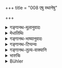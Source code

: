 +++
title = "008 एषु स्थानेषु"

+++

<details><summary>गङ्गानथ-मूलानुवादः</summary>

Taking his stand upon eternal morality, he shall form his decision on the suits of men who mostly carry on disputes in regard to the aforesaid points.—(8)
</details>

<details><summary>मेधातिथिः</summary>

**भूयिष्ठ**ग्रहणं प्राधान्यख्यापनार्थम् । अन्ये ऽपि व्यवहारहेतवः सन्ति । यथा निवसनार्थं त्वया मे वेश्म दत्तम्, तत्र किम् इत्य् अर्वाग् वत्सराद् अन्यस्मै ददासीति । न चेदं दत्तानपकर्म, न ह्य् अत्र स्वत्वनिवृत्तिर् अस्ति, भोगानुज्ञामात्रं वसतः । तथा मदीयस्थण्डिलाभिमुखं त्वया वेश्मनि गवाक्षं कृतम् इति । **धर्मं शाश्वतम् आश्रित्ये**ति । अर्थकामाव् अशाश्वतौ । अथ वा शाश्वतो धर्म अनिदंप्रथमतो या व्यवस्था ताम् अनुपालयेत् । या त्व् इदानींतनैः प्रवर्तिता साशाश्वतत्वाद् अनादरणीया ॥ ८.८ ॥
</details>

<details><summary>गङ्गानथ-भाष्यानुवादः</summary>

The addition of the adverb ‘*mostly*’ is for the purpose of indicating the importance of the said heads of dispute. As a matter of fact, there are several other points of dispute also; *e.g*., (*a*) ‘you gave me this house to live in; why then do you give it to another person before the lapse of a year?’ This cannot he regarded as included under ‘non-delivery of what has been given away’; because in this case there is no surrendering of ownership (which is a necessary condition in
*gifts*); the dweller is only permitted to dwell in the house;—again,
(*b*) ‘you have made a window in your house in front of my platform.’

‘*Taking his stand upon eternal Morality*’;—Wealth and Pleasure are not ‘eternal.’ Or, the term ‘eternal *morality*’ may mean that he should follow that law or custom the beginnings of which cannot be traced; while he should not pay heed to such customs as may have been adopted only by the present generation; as such custom is *not eternal*.—(8)
</details>

<details><summary>गङ्गानथ-टिप्पन्यः</summary>

This verse is quoted in *Aparārka* (p. 596);—and in *Kṛtyakalpataru*
(12b).
</details>

<details><summary>गङ्गानथ-तुल्य-वाक्यानि</summary>

**(verses 8.4-8)  
**

See Comparative notes for [Verses
8.4-7].
</details>

<details><summary>भारुचिः</summary>

एतानि व्यवहार[व]स्तूनि प्रधानभूतानि । तद्भेदानाम् आनन्त्याद् अशक्यो ह्य् अशेषतो निर्देशः कर्तुम् । **भूयिष्ठ**वचनाच् चैव तद्व्यवहारवस्तुबहुत्वं गम्यते । अनुक्तानाम् अपि शास्त्रानुसारिण्या प्रज्ञया **धर्मं शाश्वतम् आश्रित्य** कार्यनिर्णयं **कुर्यात्** । पितृपितामहादिप्रवर्तितम् अप्य् उत्सृज्यान्याय्यम् यत् कार[णात्] प्रायेण कृतानुसारी लोकः, विशेषेण तु राजान इति । अतो ऽयम् "आस्थीयते यत्न" इति, सामान्यश् चायम् उपदेशः । विशेषास् त्व् अस्य विषये वक्ष्यन्ते ॥ ८.८ ॥
</details>

<details><summary>Bühler</summary>

008	Depending on the eternal law, let him decide the suits of men who mostly contend on the titles just mentioned.
</details>
